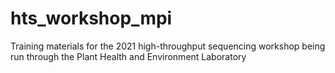 # hts_workshop_mpi
Training materials for the 2021 high-throughput sequencing workshop being run through the Plant Health and Environment Laboratory
